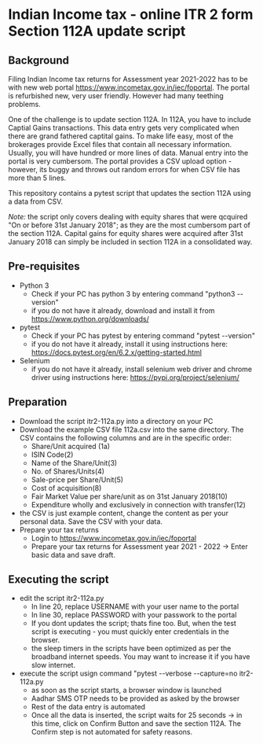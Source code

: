# Indian Income tax - online ITR 2 form Section 112A update script 
## Background
Filing Indian Income tax returns for Assessment year 2021-2022 has to be with new web portal https://www.incometax.gov.in/iec/foportal.  The portal is refurbished new, very user friendly.  However had many teething problems.  

One of the challenge is to update section 112A.  In 112A, you have to include Captial Gains transactions.  This data entry gets very complicated when there are grand fathered captital gains. To make life easy, most of the brokerages provide Excel files that contain all necessary information.  Usually, you will have hundred or more lines of data.  Manual entry into the portal is very cumbersom.  The portal provides a CSV upload option - however, its buggy and throws out random errors for when CSV file has more than 5 lines.

This repository contains a pytest script that updates the section 112A using a data from CSV. 

*Note:* the script only covers dealing with equity shares that were qcquired "On or before 31st January 2018"; as they are the most cumbersom part of the section 112A.  Capital gains for equity shares were acquired after 31st January 2018 can simply be included in section 112A in a consolidated way.

## Pre-requisites
- Python 3 
  - Check if your PC has python 3 by entering command "python3 --version" 
  - if you do not have it already, download and install it from https://www.python.org/downloads/
- pytest
  - Check if your PC has pytest by entering command "pytest --version"
  - if you do not have it already, install it using instructions here: https://docs.pytest.org/en/6.2.x/getting-started.html
- Selenium
  - if you do not have it already, install selenium web driver and chrome driver using instructions here: https://pypi.org/project/selenium/

## Preparation
- Download the script itr2-112a.py into a directory on your PC
- Download the example CSV file 112a.csv into the same directory.  The CSV contains the following columns and are in the specific order:
  - Share/Unit acquired (1a)
  - ISIN Code(2)
  - Name of the Share/Unit(3)
  - No. of Shares/Units(4)
  - Sale-price per Share/Unit(5)
  - Cost of acquisition(8)
  - Fair Market Value per share/unit as on 31st January 2018(10)
  - Expenditure wholly and exclusively in connection with transfer(12)
- the CSV is just example content, change the content as per your personal data. Save the CSV with your data. 
- Prepare your tax returns
  -  Login to https://www.incometax.gov.in/iec/foportal
  -  Prepare your tax returns for Assessment year 2021 - 2022 -> Enter basic data and save draft.
## Executing the script
- edit the script itr2-112a.py
  - In line 20, replace USERNAME with your user name to the portal 
  - In line 30, replace PASSWORD with your passwork to the portal
  - If you dont updates the script; thats fine too.  But, when the test script is executing - you must quickly enter credentials in the browser.
  - the sleep timers in the scripts have been optimized as per the broadband internet speeds.  You may want to increase it if you have slow internet.
- execute the script usign command "pytest --verbose --capture=no itr2-112a.py
  - as soon as the script starts, a browser window is launched
  - Aadhar SMS OTP needs to be provided as asked by the browser
  - Rest of the data entry is automated
  - Once all the data is inserted, the script waits for 25 seconds -> in this time, click on Confirm Button and save the section 112A.  The Confirm step is not automated for safety reasons.
   
